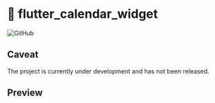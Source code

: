 # 📅 flutter_calendar_widget

![GitHub](https://img.shields.io/github/license/dooboolab/flutter_calendar_widget)

## Caveat

The project is currently under development and has not been released.

## Preview

